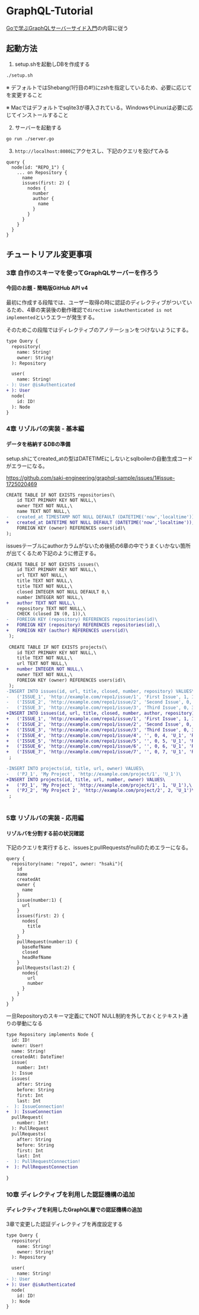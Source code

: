# GraphQL-Tutorial
[Goで学ぶGraphQLサーバーサイド入門](https://zenn.dev/hsaki/books/golang-graphql)の内容に従う

## 起動方法
1. setup.shを起動しDBを作成する
  ```sh
  ./setup.sh
  ```

※ デフォルトではShebang(1行目の#!)にzshを指定しているため、必要に応じてを変更すること

※ Macではデフォルトでsqlite3が導入されている。WindowsやLinuxは必要に応じてインストールすること

2. サーバーを起動する
  ```sh
  go run ./server.go
  ```

3. `http://localhost:8080`にアクセスし、下記のクエリを投げてみる
  ```gql
  query {
    node(id: "REPO_1") {
      ... on Repository {
        name
        issues(first: 2) {
          nodes {
            number
            author {
              name
            }
          }
        }
      }
    }
  }
  ```

## チュートリアル変更事項

### 3章 自作のスキーマを使ってGraphQLサーバーを作ろう

#### 今回のお題 - 簡略版GitHub API v4

最初に作成する段階では、ユーザー取得の時に認証のディレクティブがついているため、4章の実装後の動作確認で`directive isAuthenticated is not implemented`というエラーが発生する。

そのためこの段階ではディレクティブのアノテーションをつけないようにする。
```diff
type Query {
  repository(
    name: String!
    owner: String!
  ): Repository

  user(
    name: String!
- ): User @isAuthenticated
+ ): User 
  node(
    id: ID!
  ): Node
}
```

### 4章 リゾルバの実装 - 基本編 

#### データを格納するDBの準備
setup.shにてcreated_atの型はDATETIMEにしないとsqlboilerの自動生成コードがエラーになる。

https://github.com/saki-engineering/graphql-sample/issues/1#issue-1725020469

```diff
CREATE TABLE IF NOT EXISTS repositories(\
	id TEXT PRIMARY KEY NOT NULL,\
	owner TEXT NOT NULL,\
	name TEXT NOT NULL,\
-	created_at TIMESTAMP NOT NULL DEFAULT (DATETIME('now','localtime')),\
+	created_at DATETIME NOT NULL DEFAULT (DATETIME('now','localtime')),\
	FOREIGN KEY (owner) REFERENCES users(id)\
);
```

issuesテーブルにauthorカラムがないため後続の6章の中でうまくいかない箇所が出てくるため下記のように修正する。
```diff
CREATE TABLE IF NOT EXISTS issues(\
	id TEXT PRIMARY KEY NOT NULL,\
	url TEXT NOT NULL,\
	title TEXT NOT NULL,\
 	title TEXT NOT NULL,\
 	closed INTEGER NOT NULL DEFAULT 0,\
 	number INTEGER NOT NULL,\
+	author TEXT NOT NULL,\
 	repository TEXT NOT NULL,\
 	CHECK (closed IN (0, 1)),\
-	FOREIGN KEY (repository) REFERENCES repositories(id)\
+	FOREIGN KEY (repository) REFERENCES repositories(id),\
+	FOREIGN KEY (author) REFERENCES users(id)\
 );
 
 CREATE TABLE IF NOT EXISTS projects(\
 	id TEXT PRIMARY KEY NOT NULL,\
 	title TEXT NOT NULL,\
 	url TEXT NOT NULL,\
+	number INTEGER NOT NULL,\
 	owner TEXT NOT NULL,\
 	FOREIGN KEY (owner) REFERENCES users(id)\
 );
-INSERT INTO issues(id, url, title, closed, number, repository) VALUES\
-	('ISSUE_1', 'http://example.com/repo1/issue/1', 'First Issue', 1, 1, 'REPO_1'),\
-	('ISSUE_2', 'http://example.com/repo1/issue/2', 'Second Issue', 0, 2, 'REPO_1'),\
-	('ISSUE_3', 'http://example.com/repo1/issue/3', 'Third Issue', 0, 3, 'REPO_1')\
+INSERT INTO issues(id, url, title, closed, number, author, repository) VALUES\
+	('ISSUE_1', 'http://example.com/repo1/issue/1', 'First Issue', 1, 1, 'U_1', 'REPO_1'),\
+	('ISSUE_2', 'http://example.com/repo1/issue/2', 'Second Issue', 0, 2, 'U_1', 'REPO_1'),\
+	('ISSUE_3', 'http://example.com/repo1/issue/3', 'Third Issue', 0, 3, 'U_1', 'REPO_1'),\
+	('ISSUE_4', 'http://example.com/repo1/issue/4', '', 0, 4, 'U_1', 'REPO_1'),\
+	('ISSUE_5', 'http://example.com/repo1/issue/5', '', 0, 5, 'U_1', 'REPO_1'),\
+	('ISSUE_6', 'http://example.com/repo1/issue/6', '', 0, 6, 'U_1', 'REPO_1'),\
+	('ISSUE_7', 'http://example.com/repo1/issue/7', '', 0, 7, 'U_1', 'REPO_1')\
 ;
 
-INSERT INTO projects(id, title, url, owner) VALUES\
-	('PJ_1', 'My Project', 'http://example.com/project/1', 'U_1')\
+INSERT INTO projects(id, title, url, number, owner) VALUES\
+	('PJ_1', 'My Project', 'http://example.com/project/1', 1, 'U_1'),\
+	('PJ_2', 'My Project 2', 'http://example.com/project/2', 2, 'U_1')\
 ;
 
```

### 5章 リゾルバの実装 - 応用編

#### リゾルバを分割する前の状況確認

下記のクエリを実行すると、issuesとpullRequestsがnullのためエラーになる。
```gql
query {
  repository(name: "repo1", owner: "hsaki"){
    id
    name
    createdAt
    owner {
      name
    }
    issue(number:1) {
      url
    }
    issues(first: 2) {
      nodes{
        title
      }
    }
    pullRequest(number:1) {
      baseRefName
      closed
      headRefName
    }
    pullRequests(last:2) {
      nodes{
        url
        number
      }
    }
  }
}
```

一旦Repositoryのスキーマ定義にてNOT NULL制約を外しておくとテキスト通りの挙動になる
```diff
type Repository implements Node {
  id: ID!
  owner: User!
  name: String!
  createdAt: DateTime!
  issue(
    number: Int!
  ): Issue
  issues(
    after: String
    before: String
    first: Int
    last: Int
-  ): IssueConnection!
+  ): IssueConnection
  pullRequest(
    number: Int!
  ): PullRequest
  pullRequests(
    after: String
    before: String
    first: Int
    last: Int
-  ): PullRequestConnection!
+  ): PullRequestConnection
  
}
```

### 10章 ディレクティブを利用した認証機構の追加

#### ディレクティブを利用したGraphQL層での認証機構の追加

3章で変更した認証ディレクティブを再度設定する
```diff
type Query {
  repository(
    name: String!
    owner: String!
  ): Repository

  user(
    name: String!
- ): User
+ ): User @isAuthenticated 
  node(
    id: ID!
  ): Node
}
```

